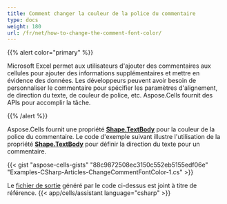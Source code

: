 ```yaml
---
title: Comment changer la couleur de la police du commentaire
type: docs
weight: 180
url: /fr/net/how-to-change-the-comment-font-color/
---
```


{{% alert color="primary" %}}

Microsoft Excel permet aux utilisateurs d'ajouter des commentaires aux cellules pour ajouter des informations supplémentaires et mettre en évidence des données. Les développeurs peuvent avoir besoin de personnaliser le commentaire pour spécifier les paramètres d'alignement, de direction du texte, de couleur de police, etc. Aspose.Cells fournit des APIs pour accomplir la tâche.

{{% /alert %}}

Aspose.Cells fournit une propriété [**Shape.TextBody**](https://reference.aspose.com/cells/net/aspose.cells.drawing/shape/properties/textbody) pour la couleur de la police du commentaire. Le code d'exemple suivant illustre l'utilisation de la propriété [**Shape.TextBody**](https://reference.aspose.com/cells/net/aspose.cells.drawing/shape/properties/textbody) pour définir la direction du texte pour un commentaire.

{{< gist "aspose-cells-gists" "88c9872508ec3150c552eb5155edf06e" "Examples-CSharp-Articles-ChangeCommentFontColor-1.cs" >}}

Le [fichier de sortie](102662195.xlsx) généré par le code ci-dessus est joint à titre de référence.
{{< app/cells/assistant language="csharp" >}}
